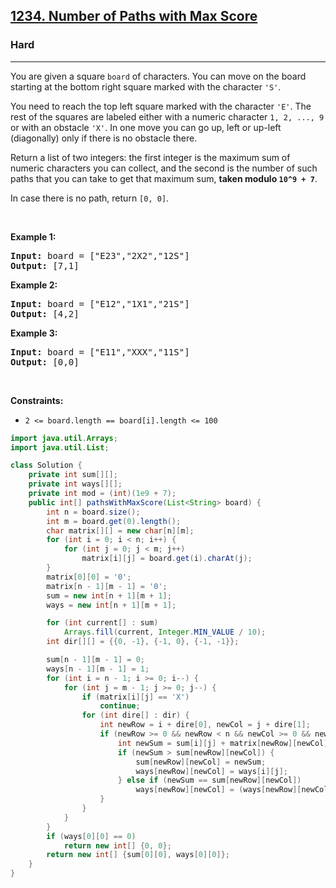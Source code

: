 <h2><a href="https://leetcode.com/problems/number-of-paths-with-max-score">1234. Number of Paths with Max Score</a></h2><h3>Hard</h3><hr><p>You are given a square <code>board</code>&nbsp;of characters. You can move on the board starting at the bottom right square marked with the character&nbsp;<code>&#39;S&#39;</code>.</p>

<p>You need&nbsp;to reach the top left square marked with the character <code>&#39;E&#39;</code>. The rest of the squares are labeled either with a numeric character&nbsp;<code>1, 2, ..., 9</code> or with an obstacle <code>&#39;X&#39;</code>. In one move you can go up, left or up-left (diagonally) only if there is no obstacle there.</p>

<p>Return a list of two integers: the first integer is the maximum sum of numeric characters you can collect, and the second is the number of such paths that you can take to get that maximum sum, <strong>taken modulo <code>10^9 + 7</code></strong>.</p>

<p>In case there is no path, return&nbsp;<code>[0, 0]</code>.</p>

<p>&nbsp;</p>
<p><strong class="example">Example 1:</strong></p>
<pre><strong>Input:</strong> board = ["E23","2X2","12S"]
<strong>Output:</strong> [7,1]
</pre><p><strong class="example">Example 2:</strong></p>
<pre><strong>Input:</strong> board = ["E12","1X1","21S"]
<strong>Output:</strong> [4,2]
</pre><p><strong class="example">Example 3:</strong></p>
<pre><strong>Input:</strong> board = ["E11","XXX","11S"]
<strong>Output:</strong> [0,0]
</pre>
<p>&nbsp;</p>
<p><strong>Constraints:</strong></p>

<ul>
	<li><code>2 &lt;= board.length == board[i].length &lt;= 100</code></li>
</ul>

```java
import java.util.Arrays;
import java.util.List;

class Solution {
    private int sum[][];
    private int ways[][];
    private int mod = (int)(1e9 + 7);
    public int[] pathsWithMaxScore(List<String> board) {
        int n = board.size();
        int m = board.get(0).length();
        char matrix[][] = new char[n][m];
        for (int i = 0; i < n; i++) {
            for (int j = 0; j < m; j++)
                matrix[i][j] = board.get(i).charAt(j);
        }
        matrix[0][0] = '0';
        matrix[n - 1][m - 1] = '0';
        sum = new int[n + 1][m + 1];
        ways = new int[n + 1][m + 1];

        for (int current[] : sum)
            Arrays.fill(current, Integer.MIN_VALUE / 10);
        int dir[][] = {{0, -1}, {-1, 0}, {-1, -1}};

        sum[n - 1][m - 1] = 0;
        ways[n - 1][m - 1] = 1;
        for (int i = n - 1; i >= 0; i--) {
            for (int j = m - 1; j >= 0; j--) {
                if (matrix[i][j] == 'X')
                    continue;
                for (int dire[] : dir) {
                    int newRow = i + dire[0], newCol = j + dire[1];
                    if (newRow >= 0 && newRow < n && newCol >= 0 && newCol < m && matrix[newRow][newCol] != 'X') {
                        int newSum = sum[i][j] + matrix[newRow][newCol] - '0';
                        if (newSum > sum[newRow][newCol]) {
                            sum[newRow][newCol] = newSum;
                            ways[newRow][newCol] = ways[i][j];
                        } else if (newSum == sum[newRow][newCol])
                            ways[newRow][newCol] = (ways[newRow][newCol] + ways[i][j]) % mod;
                    }
                }
            }
        }
        if (ways[0][0] == 0)
            return new int[] {0, 0};
        return new int[] {sum[0][0], ways[0][0]};
    }
}
```

